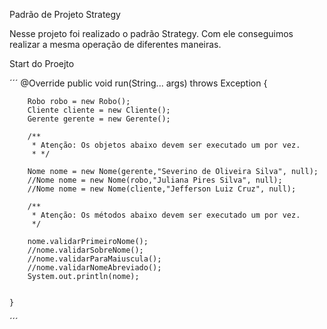 Padrão de Projeto Strategy

Nesse projeto foi realizado o padrão Strategy. Com ele conseguimos realizar a mesma operação de diferentes maneiras.

Start do Proejto

´´´
@Override
	public void run(String... args) throws Exception {
		
		Robo robo = new Robo();
		Cliente cliente = new Cliente();
		Gerente gerente = new Gerente();
		
		/**
		 * Atenção: Os objetos abaixo devem ser executado um por vez. 
		 * */

		Nome nome = new Nome(gerente,"Severino de Oliveira Silva", null);
		//Nome nome = new Nome(robo,"Juliana Pires Silva", null);
		//Nome nome = new Nome(cliente,"Jefferson Luiz Cruz", null);
		
		/**
		 * Atenção: Os métodos abaixo devem ser executado um por vez.
		 */
		
		nome.validarPrimeiroNome(); 
		//nome.validarSobreNome();
		//nome.validarParaMaiuscula();
		//nome.validarNomeAbreviado();
		System.out.println(nome);
		
		
	}
  ´´´
